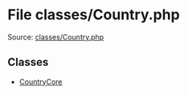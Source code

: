 File classes/Country.php
=========

Source: [classes/Country.php](https://github.com/PrestaShop/PrestaShop/blob/1.5.5.0/classes/Country.php)


Classes
-------

* [CountryCore](class.CountryCore.md)

